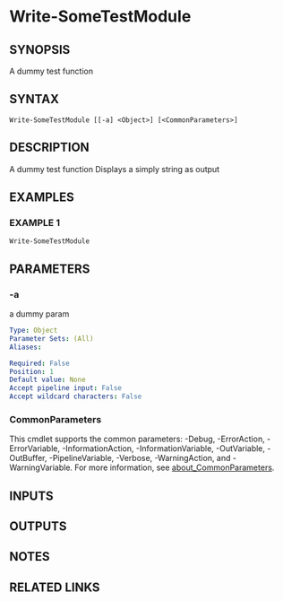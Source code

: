 ﻿---
external help file: SomeTestModule-help.xml
Module Name: SomeTestModule
online version:
schema: 2.0.0
---

# Write-SomeTestModule

## SYNOPSIS
A dummy test function

## SYNTAX

```
Write-SomeTestModule [[-a] <Object>] [<CommonParameters>]
```

## DESCRIPTION
A dummy test function Displays a simply string as output

## EXAMPLES

### EXAMPLE 1
```
Write-SomeTestModule
```

## PARAMETERS

### -a
a dummy param

```yaml
Type: Object
Parameter Sets: (All)
Aliases:

Required: False
Position: 1
Default value: None
Accept pipeline input: False
Accept wildcard characters: False
```

### CommonParameters
This cmdlet supports the common parameters: -Debug, -ErrorAction, -ErrorVariable, -InformationAction, -InformationVariable, -OutVariable, -OutBuffer, -PipelineVariable, -Verbose, -WarningAction, and -WarningVariable. For more information, see [about_CommonParameters](http://go.microsoft.com/fwlink/?LinkID=113216).

## INPUTS

## OUTPUTS

## NOTES

## RELATED LINKS
